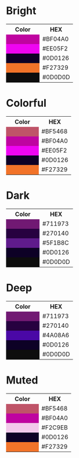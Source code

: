 # Bright
<table>
  <tbody>
    <tr>
      <th width="50%">Color</th>
      <th width="50%">HEX</th>
    </tr>
    <tr>
      <td bgcolor="#BF04A0">&nbsp;</td>
      <td>#BF04A0</td>
    </tr>
    <tr>
      <td bgcolor="#EE05F2">&nbsp;</td>
      <td>#EE05F2</td>
    </tr>
    <tr>
      <td bgcolor="#0D0126">&nbsp;</td>
      <td>#0D0126</td>
    </tr>
    <tr>
      <td bgcolor="#F27329">&nbsp;</td>
      <td>#F27329</td>
    </tr>
    <tr>
      <td bgcolor="#0D0D0D">&nbsp;</td>
      <td>#0D0D0D</td>
    </tr>   
  </tbody>
</table>

# Colorful
<table>
  <tbody>
    <tr>
      <th width="50%">Color</th>
      <th width="50%">HEX</th>
    </tr>
    <tr>
      <td bgcolor="#BF5468">&nbsp;</td>
      <td>#BF5468</td>
    </tr>
    <tr>
      <td bgcolor="#BF04A0">&nbsp;</td>
      <td>#BF04A0</td>
    </tr>
    <tr>
      <td bgcolor="#EE05F2">&nbsp;</td>
      <td>#EE05F2</td>
    </tr>
    <tr>
      <td bgcolor="#0D0126">&nbsp;</td>
      <td>#0D0126</td>
    </tr>
    <tr>
      <td bgcolor="#F27329">&nbsp;</td>
      <td>#F27329</td>
    </tr>   
  </tbody>
</table>

# Dark
<table>
  <tbody>
    <tr>
      <th width="50%">Color</th>
      <th width="50%">HEX</th>
    </tr>
    <tr>
      <td bgcolor="#711973">&nbsp;</td>
      <td>#711973</td>
    </tr>
    <tr>
      <td bgcolor="#270140">&nbsp;</td>
      <td>#270140</td>
    </tr>
    <tr>
      <td bgcolor="#5F1B8C">&nbsp;</td>
      <td>#5F1B8C</td>
    </tr>
    <tr>
      <td bgcolor="#0D0126">&nbsp;</td>
      <td>#0D0126</td>
    </tr>
    <tr>
      <td bgcolor="#0D0D0D">&nbsp;</td>
      <td>#0D0D0D</td>
    </tr>   
  </tbody>
</table>

# Deep
<table>
  <tbody>
    <tr>
      <th width="50%">Color</th>
      <th width="50%">HEX</th>
    </tr>
    <tr>
      <td bgcolor="#711973">&nbsp;</td>
      <td>#711973</td>
    </tr>
    <tr>
      <td bgcolor="#270140">&nbsp;</td>
      <td>#270140</td>
    </tr>
    <tr>
      <td bgcolor="#4A08A6">&nbsp;</td>
      <td>#4A08A6</td>
    </tr>
    <tr>
      <td bgcolor="#0D0126">&nbsp;</td>
      <td>#0D0126</td>
    </tr>
    <tr>
      <td bgcolor="#0D0D0D">&nbsp;</td>
      <td>#0D0D0D</td>
    </tr>   
  </tbody>
</table>

# Muted
<table>
  <tbody>
    <tr>
      <th width="50%">Color</th>
      <th width="50%">HEX</th>
    </tr>
    <tr>
      <td bgcolor="#BF5468">&nbsp;</td>
      <td>#BF5468</td>
    </tr>
    <tr>
      <td bgcolor="#BF04A0">&nbsp;</td>
      <td>#BF04A0</td>
    </tr>
    <tr>
      <td bgcolor="#F2C9EB">&nbsp;</td>
      <td>#F2C9EB</td>
    </tr>
    <tr>
      <td bgcolor="#0D0126">&nbsp;</td>
      <td>#0D0126</td>
    </tr>
    <tr>
      <td bgcolor="#F27329">&nbsp;</td>
      <td>#F27329</td>
    </tr>   
  </tbody>
</table>
